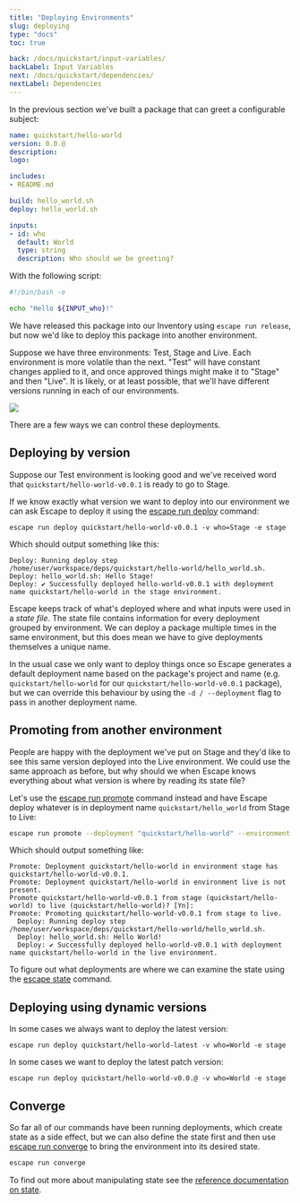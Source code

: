 ```yaml
---
title: "Deploying Environments"
slug: deploying
type: "docs"
toc: true

back: /docs/quickstart/input-variables/
backLabel: Input Variables
next: /docs/quickstart/dependencies/
nextLabel: Dependencies
---
```


In the previous section we've built a package that can greet a configurable
subject:

```yaml
name: quickstart/hello-world
version: 0.0.@
description: 
logo: 

includes:
- README.md

build: hello_world.sh
deploy: hello_world.sh

inputs:
- id: who
  default: World
  type: string
  description: Who should we be greeting?
```

With the following script:

```bash
#!/bin/bash -e

echo "Hello ${INPUT_who}!"
```

We have released this package into our Inventory using `escape run release`,
but now we'd like to deploy this package into another environment. 

Suppose we have three environments: Test, Stage and Live. Each environment is
more volatile than the next. "Test" will have constant changes applied to it,
and once approved things might make it to "Stage" and then "Live". It is
likely, or at least possible, that we'll have different versions running in
each of our environments.

<img src='/img/envs.png'>

There are a few ways we can control these deployments.

## Deploying by version

Suppose our Test environment is looking good and we've received word that
`quickstart/hello-world-v0.0.1` is ready to go to Stage.

If we know exactly what version we want to deploy into our environment we can
ask Escape to deploy it using the [escape run deploy](/docs/reference/escape_run_deploy/)
command:

```
escape run deploy quickstart/hello-world-v0.0.1 -v who=Stage -e stage
```

Which should output something like this:

```
Deploy: Running deploy step /home/user/workspace/deps/quickstart/hello-world/hello_world.sh.
Deploy: hello_world.sh: Hello Stage!
Deploy: ✔️ Successfully deployed hello-world-v0.0.1 with deployment name quickstart/hello-world in the stage environment.
```

Escape keeps track of what's deployed where and what inputs were used in a
_state file_. The state file contains information for every deployment grouped by
environment. We can deploy a package multiple times in the same environment, but 
this does mean we have to give deployments themselves a unique name. 

In the usual case we only want to deploy things once so Escape generates a
default deployment name based on the package's project and name (e.g.
`quickstart/hello-world` for our `quickstart/hello-world-v0.0.1` package), but
we can override this behaviour by using the `-d / --deployment` flag to pass in 
another deployment name. 

## Promoting from another environment

People are happy with the deployment we've put on Stage and they'd like to see
this same version deployed into the Live environment. We could use the same
approach as before, but why should we when Escape knows everything about what
version is where by reading its state file?

Let's use the [escape run promote](/docs/reference/escape_run_promote) command instead
and have Escape deploy whatever is in deployment name `quickstart/hello_world`
from Stage to Live:

```bash
escape run promote --deployment "quickstart/hello-world" --environment stage --to live
```

Which should output something like:

```
Promote: Deployment quickstart/hello-world in environment stage has quickstart/hello-world-v0.0.1.
Promote: Deployment quickstart/hello-world in environment live is not present.
Promote quickstart/hello-world-v0.0.1 from stage (quickstart/hello-world) to live (quickstart/hello-world)? [Yn]:
Promote: Promoting quickstart/hello-world-v0.0.1 from stage to live.
  Deploy: Running deploy step /home/user/workspace/deps/quickstart/hello-world/hello_world.sh.
  Deploy: hello_world.sh: Hello World!
  Deploy: ✔️ Successfully deployed hello-world-v0.0.1 with deployment name quickstart/hello-world in the live environment.
```

<div class='docling'>
To figure out what deployments are where we can examine the state using the
<a href='/docs/reference/escape_state/'>escape state</a> command.
</div>

## Deploying using dynamic versions

In some cases we always want to deploy the latest version:

```
escape run deploy quickstart/hello-world-latest -v who=World -e stage
```

In some cases we want to deploy the latest patch version:

```
escape run deploy quickstart/hello-world-v0.0.@ -v who=World -e stage
```


## Converge

So far all of our commands have been running deployments, which create state as
a side effect, but we can also define the state first and then use [escape run
converge](/docs/reference/escape_run_converge/) to bring the environment into
its desired state. 

```bash
escape run converge
```

To find out more about manipulating state see the [reference documentation on state](/docs/guides/state/).


